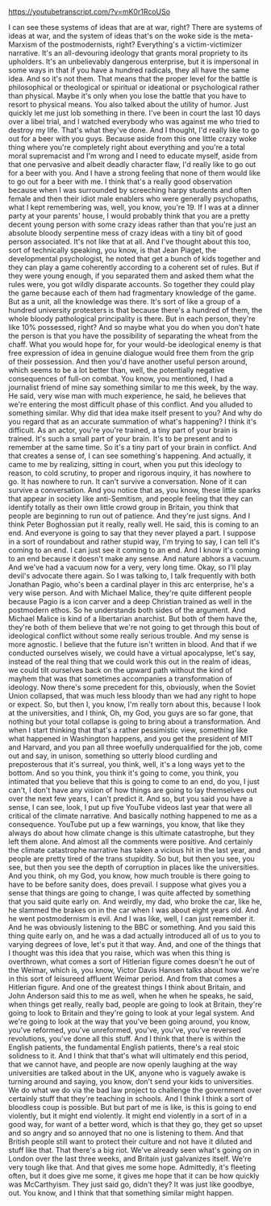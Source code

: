 https://youtubetranscript.com/?v=mK0r1RcoUSo

 I can see these systems of ideas that are at war, right? There are systems of ideas at war, and the system of ideas that's on the woke side is the meta-Marxism of the postmodernists, right? Everything's a victim-victimizer narrative. It's an all-devouring ideology that grants moral propriety to its upholders. It's an unbelievably dangerous enterprise, but it is impersonal in some ways in that if you have a hundred radicals, they all have the same idea. And so it's not them. That means that the proper level for the battle is philosophical or theological or spiritual or ideational or psychological rather than physical. Maybe it's only when you lose the battle that you have to resort to physical means. You also talked about the utility of humor. Just quickly let me just lob something in there. I've been in court the last 10 days over a libel trial, and I watched everybody who was against me who tried to destroy my life. That's what they've done. And I thought, I'd really like to go out for a beer with you guys. Because aside from this one little crazy woke thing where you're completely right about everything and you're a total moral supremacist and I'm wrong and I need to educate myself, aside from that one pervasive and albeit deadly character flaw, I'd really like to go out for a beer with you. And I have a strong feeling that none of them would like to go out for a beer with me. I think that's a really good observation because when I was surrounded by screeching harpy students and often female and then their idiot male enablers who were generally psychopaths, what I kept remembering was, well, you know, you're 19. If I was at a dinner party at your parents' house, I would probably think that you are a pretty decent young person with some crazy ideas rather than that you're just an absolute bloody serpentine mess of crazy ideas with a tiny bit of good person associated. It's not like that at all. And I've thought about this too, sort of technically speaking, you know, is that Jean Piaget, the developmental psychologist, he noted that get a bunch of kids together and they can play a game coherently according to a coherent set of rules. But if they were young enough, if you separated them and asked them what the rules were, you got wildly disparate accounts. So together they could play the game because each of them had fragmentary knowledge of the game. But as a unit, all the knowledge was there. It's sort of like a group of a hundred university protesters is that because there's a hundred of them, the whole bloody pathological principality is there. But in each person, they're like 10% possessed, right? And so maybe what you do when you don't hate the person is that you have the possibility of separating the wheat from the chaff. What you would hope for, for your would-be ideological enemy is that free expression of idea in genuine dialogue would free them from the grip of their possession. And then you'd have another useful person around, which seems to be a lot better than, well, the potentially negative consequences of full-on combat. You know, you mentioned, I had a journalist friend of mine say something similar to me this week, by the way. He said, very wise man with much experience, he said, he believes that we're entering the most difficult phase of this conflict. And you alluded to something similar. Why did that idea make itself present to you? And why do you regard that as an accurate summation of what's happening? I think it's difficult. As an actor, you're you're trained, a tiny part of your brain is trained. It's such a small part of your brain. It's to be present and to remember at the same time. So it's a tiny part of your brain in conflict. And that creates a sense of, I can see something's happening. And actually, it came to me by realizing, sitting in court, when you put this ideology to reason, to cold scrutiny, to proper and rigorous inquiry, it has nowhere to go. It has nowhere to run. It can't survive a conversation. None of it can survive a conversation. And you notice that as, you know, these little sparks that appear in society like anti-Semitism, and people feeling that they can identify totally as their own little crowd group in Britain, you think that people are beginning to run out of patience. And they're just signs. And I think Peter Boghossian put it really, really well. He said, this is coming to an end. And everyone is going to say that they never played a part. I suppose in a sort of roundabout and rather stupid way, I'm trying to say, I can tell it's coming to an end. I can just see it coming to an end. And I know it's coming to an end because it doesn't make any sense. And nature abhors a vacuum. And we've had a vacuum now for a very, very long time. Okay, so I'll play devil's advocate there again. So I was talking to, I talk frequently with both Jonathan Pagio, who's been a cardinal player in this arc enterprise, he's a very wise person. And with Michael Malice, they're quite different people because Pagio is a icon carver and a deep Christian trained as well in the postmodern ethos. So he understands both sides of the argument. And Michael Malice is kind of a libertarian anarchist. But both of them have the, they're both of them believe that we're not going to get through this bout of ideological conflict without some really serious trouble. And my sense is more agnostic. I believe that the future isn't written in blood. And that if we conducted ourselves wisely, we could have a virtual apocalypse, let's say, instead of the real thing that we could work this out in the realm of ideas, we could tilt ourselves back on the upward path without the kind of mayhem that was that sometimes accompanies a transformation of ideology. Now there's some precedent for this, obviously, when the Soviet Union collapsed, that was much less bloody than we had any right to hope or expect. So, but then I, you know, I'm really torn about this, because I look at the universities, and I think, Oh, my God, you guys are so far gone, that nothing but your total collapse is going to bring about a transformation. And when I start thinking that that's a rather pessimistic view, something like what happened in Washington happens, and you get the president of MIT and Harvard, and you pan all three woefully underqualified for the job, come out and say, in unison, something so utterly blood curdling and preposterous that it's surreal, you think, well, it's a long ways yet to the bottom. And so you think, you think it's going to come, you think, you intimated that you believe that this is going to come to an end, do you, I just can't, I don't have any vision of how things are going to lay themselves out over the next few years, I can't predict it. And so, but you said you have a sense, I can see, look, I put up five YouTube videos last year that were all critical of the climate narrative. And basically nothing happened to me as a consequence. YouTube put up a few warnings, you know, that like they always do about how climate change is this ultimate catastrophe, but they left them alone. And almost all the comments were positive. And certainly the climate catastrophe narrative has taken a vicious hit in the last year, and people are pretty tired of the trans stupidity. So but, but then you see, you see, but then you see the depth of corruption in places like the universities. And you think, oh my God, you know, how much trouble is there going to have to be before sanity does, does prevail. I suppose what gives you a sense that things are going to change, I was quite affected by something that you said quite early on. And weirdly, my dad, who broke the car, like he, he slammed the brakes on in the car when I was about eight years old. And he went postmodernism is evil. And I was like, well, I can just remember it. And he was obviously listening to the BBC or something. And you said this thing quite early on, and he was a dad actually introduced all of us to you to varying degrees of love, let's put it that way. And, and one of the things that I thought was this idea that you raise, which was when this thing is overthrown, what comes a sort of Hitlerian figure comes doesn't he out of the Weimar, which is, you know, Victor Davis Hansen talks about how we're in this sort of leisureed affluent Weimar period. And from that comes a Hitlerian figure. And one of the greatest things I think about Britain, and John Anderson said this to me as well, when he when he speaks, he said, when things get really, really bad, people are going to look at Britain, they're going to look to Britain and they're going to look at your legal system. And we're going to look at the way that you've been going around, you know, you've reformed, you've unreformed, you've, you've, you've reversed revolutions, you've done all this stuff. And I think that there is within the English patients, the fundamental English patients, there's a real stoic solidness to it. And I think that that's what will ultimately end this period, that we cannot have, and people are now openly laughing at the way universities are talked about in the UK, anyone who is vaguely awake is turning around and saying, you know, don't send your kids to universities. We do what we do via the bad law project to challenge the government over certainly stuff that they're teaching in schools. And I think I think a sort of bloodless coup is possible. But but part of me is like, is this is going to end violently, but it might end violently. It might end violently in a sort of in a good way, for want of a better word, which is that they go, they get so upset and so angry and so annoyed that no one is listening to them. And that British people still want to protect their culture and not have it diluted and stuff like that. That there's a big riot. We've already seen what's going on in London over the last three weeks, and Britain just galvanizes itself. We're very tough like that. And that gives me some hope. Admittedly, it's fleeting often, but it does give me some, it gives me hope that it can be how quickly was McCarthyism. They just said go, didn't they? It was just like goodbye, out. You know, and I think that that something similar might happen.